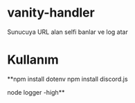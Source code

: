 # vanity-handler
Sunucuya URL alan selfi banlar ve log atar

# Kullanım
**npm install dotenv
npm install discord.js

node logger -high**
